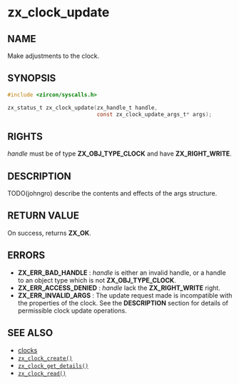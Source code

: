 # zx_clock_update

## NAME

<!-- Updated by update-docs-from-abigen, do not edit. -->

Make adjustments to the clock.

## SYNOPSIS

<!-- Updated by update-docs-from-abigen, do not edit. -->

```c
#include <zircon/syscalls.h>

zx_status_t zx_clock_update(zx_handle_t handle,
                            const zx_clock_update_args_t* args);
```

## RIGHTS

<!-- Updated by update-docs-from-abigen, do not edit. -->

*handle* must be of type **ZX_OBJ_TYPE_CLOCK** and have **ZX_RIGHT_WRITE**.

## DESCRIPTION

TODO(johngro) describe the contents and effects of the args structure.

## RETURN VALUE

On success, returns **ZX_OK**.

## ERRORS

 - **ZX_ERR_BAD_HANDLE** : *handle* is either an invalid handle, or a handle to
   an object type which is not **ZX_OBJ_TYPE_CLOCK**.
 - **ZX_ERR_ACCESS_DENIED** : *handle* lack the **ZX_RIGHT_WRITE** right.
 - **ZX_ERR_INVALID_ARGS** : The update request made is incompatible with the
   properties of the clock.  See the **DESCRIPTION** section for details of
   permissible clock update operations.

## SEE ALSO

 - [clocks](../objects/clock.md)
 - [`zx_clock_create()`]
 - [`zx_clock_get_details()`]
 - [`zx_clock_read()`]

<!-- References updated by update-docs-from-abigen, do not edit. -->

[`zx_clock_create()`]: clock_create.md
[`zx_clock_get_details()`]: clock_get_details.md
[`zx_clock_read()`]: clock_read.md
